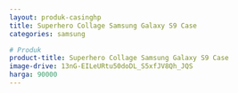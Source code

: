 ```yaml
---
layout: produk-casinghp
title: Superhero Collage Samsung Galaxy S9 Case
categories: samsung

# Produk
product-title: Superhero Collage Samsung Galaxy S9 Case
image-drive: 13nG-EILeURtu50doDL_S5xfJV8Qh_JQS
harga: 90000
---
```

